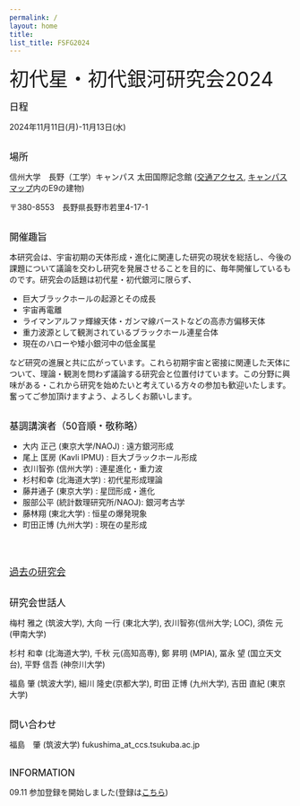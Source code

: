 ```yaml
---
permalink: /
layout: home
title: 
list_title: FSFG2024
---
```

<span style="font-size: 250%;"> 初代星・初代銀河研究会2024 </span>

<span style="font-size: 120%; color: black;">日程 </span> 

2024年11月11日(月)-11月13日(水) 
<br><br>

<span style="font-size: 120%; color: black;">場所 </span> 

信州大学　長野（工学）キャンパス 太田国際記念館 ([交通アクセス](https://www.shinshu-u.ac.jp/access/nagano_technology/), [キャンパスマップ](https://www.shinshu-u.ac.jp/guidance/guide/nagano_technology/#campusmap)内のE9の建物)

〒380-8553　長野県長野市若里4-17-1
<br>
<br>

<span style="font-size: 120%; color: black;">開催趣旨 </span> 

本研究会は、宇宙初期の天体形成・進化に関連した研究の現状を総括し、今後の課題について議論を交わし研究を発展させることを目的に、毎年開催しているものです。研究会の話題は初代星・初代銀河に限らず、

- 巨大ブラックホールの起源とその成長
- 宇宙再電離
- ライマンアルファ輝線天体・ガンマ線バーストなどの高赤方偏移天体
- 重力波源として観測されているブラックホール連星合体
- 現在のハローや矮小銀河中の低金属星

など研究の進展と共に広がっています。これら初期宇宙と密接に関連した天体について、理論・観測を問わず議論する研究会と位置付けています。この分野に興味がある・これから研究を始めたいと考えている方々の参加も歓迎いたします。奮ってご参加頂けますよう、よろしくお願いします。
<br>
<br>

<span style="font-size: 120%; color: black;">基調講演者（50音順・敬称略）</span> 
- 大内 正己 (東京大学/NAOJ)      : 遠方銀河形成
- 尾上 匡房 (Kavli IPMU)         : 巨大ブラックホール形成
- 衣川智弥  (信州大学)           : 連星進化・重力波
- 杉村和幸  (北海道大学)         : 初代星形成理論
- 藤井通子  (東京大学)           : 星団形成・進化
- 服部公平  (統計数理研究所/NAOJ): 銀河考古学
- 藤林翔    (東北大学)           : 恒星の爆発現象
- 町田正博  (九州大学)           : 現在の星形成
<br>
<br>

<span style="font-size: 120%; color: black;">[過去の研究会](http://tpweb2.phys.konan-u.ac.jp/~shodai/)</span>
<br>
<br>

<span style="font-size: 120%; color: black;">研究会世話人 </span>

梅村 雅之 (筑波大学), 大向 一行 (東北大学), 衣川智弥(信州大学; LOC), 須佐 元 (甲南大学)

杉村 和幸 (北海道大学), 千秋 元(高知高専), 鄭 昇明 (MPIA), 冨永 望 (国立天文台), 平野 信吾 (神奈川大学)

福島 肇 (筑波大学), 細川 隆史(京都大学), 町田 正博 (九州大学), 吉田 直紀 (東京大学)
<br>
<br>

<span style="font-size: 120%; color: black;">問い合わせ </span>

福島　肇 (筑波大学)  fukushima_at_ccs.tsukuba.ac.jp
<br>
<br>

<span style="font-size: 120%; color: black;">INFORMATION </span>

09.11 参加登録を開始しました(登録は[こちら](https://docs.google.com/forms/d/e/1FAIpQLScxgiD9PvwE_A2Avn75gvqGE3gPDapgCiGX8tubfbVhWBqT8Q/viewform))
<br><br>



